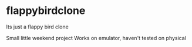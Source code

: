 # flappybirdclone
Its just a flappy bird clone

Small little weekend project
Works on emulator, haven't tested on physical


